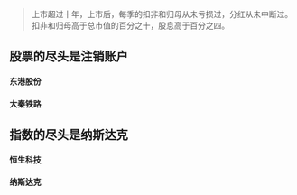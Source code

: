> 上市超过十年，上市后，每季的扣非和归母从未亏损过，分红从未中断过。扣非和归母高于总市值的百分之十，股息高于百分之四。

## 股票的尽头是注销账户
#### 东港股份
#### 大秦铁路

## 指数的尽头是纳斯达克
#### 恒生科技
#### 纳斯达克
